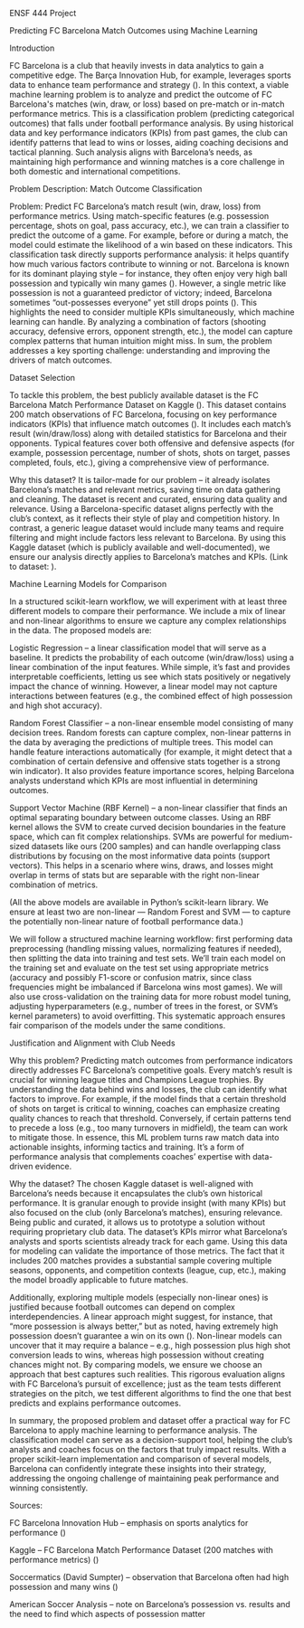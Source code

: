 ENSF 444 	Project 

Predicting FC Barcelona Match Outcomes using Machine Learning

Introduction

FC Barcelona is a club that heavily invests in data analytics to gain a competitive edge. The Barça Innovation Hub, for example, leverages sports data to enhance team performance and strategy (). In this context, a viable machine learning problem is to analyze and predict the outcome of FC Barcelona's matches (win, draw, or loss) based on pre-match or in-match performance metrics. This is a classification problem (predicting categorical outcomes) that falls under football performance analysis. By using historical data and key performance indicators (KPIs) from past games, the club can identify patterns that lead to wins or losses, aiding coaching decisions and tactical planning. Such analysis aligns with Barcelona’s needs, as maintaining high performance and winning matches is a core challenge in both domestic and international competitions.

Problem Description: Match Outcome Classification

Problem: Predict FC Barcelona’s match result (win, draw, loss) from performance metrics.
Using match-specific features (e.g. possession percentage, shots on goal, pass accuracy, etc.), we can train a classifier to predict the outcome of a game. For example, before or during a match, the model could estimate the likelihood of a win based on these indicators. This classification task directly supports performance analysis: it helps quantify how much various factors contribute to winning or not. Barcelona is known for its dominant playing style – for instance, they often enjoy very high ball possession and typically win many games (). However, a single metric like possession is not a guaranteed predictor of victory; indeed, Barcelona sometimes “out-possesses everyone” yet still drops points (). This highlights the need to consider multiple KPIs simultaneously, which machine learning can handle. By analyzing a combination of factors (shooting accuracy, defensive errors, opponent strength, etc.), the model can capture complex patterns that human intuition might miss. In sum, the problem addresses a key sporting challenge: understanding and improving the drivers of match outcomes.

Dataset Selection

To tackle this problem, the best publicly available dataset is the FC Barcelona Match Performance Dataset on Kaggle (). This dataset contains 200 match observations of FC Barcelona, focusing on key performance indicators (KPIs) that influence match outcomes (). It includes each match’s result (win/draw/loss) along with detailed statistics for Barcelona and their opponents. Typical features cover both offensive and defensive aspects (for example, possession percentage, number of shots, shots on target, passes completed, fouls, etc.), giving a comprehensive view of performance.

Why this dataset? It is tailor-made for our problem – it already isolates Barcelona’s matches and relevant metrics, saving time on data gathering and cleaning. The dataset is recent and curated, ensuring data quality and relevance. Using a Barcelona-specific dataset aligns perfectly with the club’s context, as it reflects their style of play and competition history. In contrast, a generic league dataset would include many teams and require filtering and might include factors less relevant to Barcelona. By using this Kaggle dataset (which is publicly available and well-documented), we ensure our analysis directly applies to Barcelona’s matches and KPIs. (Link to dataset: ).

Machine Learning Models for Comparison

In a structured scikit-learn workflow, we will experiment with at least three different models to compare their performance. We include a mix of linear and non-linear algorithms to ensure we capture any complex relationships in the data. The proposed models are:

Logistic Regression – a linear classification model that will serve as a baseline. It predicts the probability of each outcome (win/draw/loss) using a linear combination of the input features. While simple, it’s fast and provides interpretable coefficients, letting us see which stats positively or negatively impact the chance of winning. However, a linear model may not capture interactions between features (e.g., the combined effect of high possession and high shot accuracy).

Random Forest Classifier – a non-linear ensemble model consisting of many decision trees. Random forests can capture complex, non-linear patterns in the data by averaging the predictions of multiple trees. This model can handle feature interactions automatically (for example, it might detect that a combination of certain defensive and offensive stats together is a strong win indicator). It also provides feature importance scores, helping Barcelona analysts understand which KPIs are most influential in determining outcomes.

Support Vector Machine (RBF Kernel) – a non-linear classifier that finds an optimal separating boundary between outcome classes. Using an RBF kernel allows the SVM to create curved decision boundaries in the feature space, which can fit complex relationships. SVMs are powerful for medium-sized datasets like ours (200 samples) and can handle overlapping class distributions by focusing on the most informative data points (support vectors). This helps in a scenario where wins, draws, and losses might overlap in terms of stats but are separable with the right non-linear combination of metrics.

(All the above models are available in Python’s scikit-learn library. We ensure at least two are non-linear — Random Forest and SVM — to capture the potentially non-linear nature of football performance data.)

We will follow a structured machine learning workflow: first performing data preprocessing (handling missing values, normalizing features if needed), then splitting the data into training and test sets. We’ll train each model on the training set and evaluate on the test set using appropriate metrics (accuracy and possibly F1-score or confusion matrix, since class frequencies might be imbalanced if Barcelona wins most games). We will also use cross-validation on the training data for more robust model tuning, adjusting hyperparameters (e.g., number of trees in the forest, or SVM’s kernel parameters) to avoid overfitting. This systematic approach ensures fair comparison of the models under the same conditions.

Justification and Alignment with Club Needs

Why this problem? Predicting match outcomes from performance indicators directly addresses FC Barcelona’s competitive goals. Every match’s result is crucial for winning league titles and Champions League trophies. By understanding the data behind wins and losses, the club can identify what factors to improve. For example, if the model finds that a certain threshold of shots on target is critical to winning, coaches can emphasize creating quality chances to reach that threshold. Conversely, if certain patterns tend to precede a loss (e.g., too many turnovers in midfield), the team can work to mitigate those. In essence, this ML problem turns raw match data into actionable insights, informing tactics and training. It’s a form of performance analysis that complements coaches’ expertise with data-driven evidence.

Why the dataset? The chosen Kaggle dataset is well-aligned with Barcelona’s needs because it encapsulates the club’s own historical performance. It is granular enough to provide insight (with many KPIs) but also focused on the club (only Barcelona’s matches), ensuring relevance. Being public and curated, it allows us to prototype a solution without requiring proprietary club data. The dataset’s KPIs mirror what Barcelona’s analysts and sports scientists already track for each game. Using this data for modeling can validate the importance of those metrics. The fact that it includes 200 matches provides a substantial sample covering multiple seasons, opponents, and competition contexts (league, cup, etc.), making the model broadly applicable to future matches.

Additionally, exploring multiple models (especially non-linear ones) is justified because football outcomes can depend on complex interdependencies. A linear approach might suggest, for instance, that “more possession is always better,” but as noted, having extremely high possession doesn’t guarantee a win on its own (). Non-linear models can uncover that it may require a balance – e.g., high possession plus high shot conversion leads to wins, whereas high possession without creating chances might not. By comparing models, we ensure we choose an approach that best captures such realities. This rigorous evaluation aligns with FC Barcelona’s pursuit of excellence; just as the team tests different strategies on the pitch, we test different algorithms to find the one that best predicts and explains performance outcomes.

In summary, the proposed problem and dataset offer a practical way for FC Barcelona to apply machine learning to performance analysis. The classification model can serve as a decision-support tool, helping the club’s analysts and coaches focus on the factors that truly impact results. With a proper scikit-learn implementation and comparison of several models, Barcelona can confidently integrate these insights into their strategy, addressing the ongoing challenge of maintaining peak performance and winning consistently.

Sources:

FC Barcelona Innovation Hub – emphasis on sports analytics for performance ()

Kaggle – FC Barcelona Match Performance Dataset (200 matches with performance metrics) ()

Soccermatics (David Sumpter) – observation that Barcelona often had high possession and many wins ()

American Soccer Analysis – note on Barcelona’s possession vs. results and the need to find which aspects of possession matter


